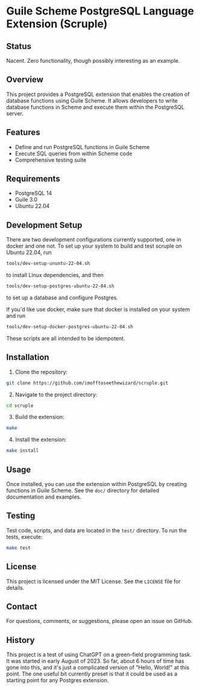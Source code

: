 # Guile Scheme PostgreSQL Language Extension (Scruple)

## Status

Nacent. Zero functionality, though possibly interesting as an example.

## Overview

This project provides a PostgreSQL extension that enables the creation
of database functions using Guile Scheme. It allows developers to
write database functions in Scheme and execute them within the
PostgreSQL server.

## Features

- Define and run PostgreSQL functions in Guile Scheme
- Execute SQL queries from within Scheme code
- Comprehensive testing suite

## Requirements

- PostgreSQL 14
- Guile 3.0
- Ubuntu 22.04

## Development Setup

There are two development configurations currently supported, one in
docker and one not.  To set up your system to build and test scruple
on Ubuntu 22.04, run

``` bash
tools/dev-setup-ununtu-22-04.sh
```

to install Linux dependencies, and then

``` bash
tools/dev-setup-postgres-ubuntu-22-04.sh
```

to set up a database and configure Postgres.

If you'd like use docker, make sure that docker is installed on your
system and run

``` bash
tools/dev-setup-docker-postgres-ubuntu-22-04.sh
```

These scripts are all intended to be idempotent.

## Installation

1. Clone the repository:
```bash
git clone https://github.com/imofftoseethewizard/scruple.git
```

2. Navigate to the project directory:
```bash
cd scruple
```

3. Build the extension:
```bash
make
```

4. Install the extension:
```bash
make install
```

## Usage

Once installed, you can use the extension within PostgreSQL by
creating functions in Guile Scheme. See the `doc/` directory for
detailed documentation and examples.

## Testing

Test code, scripts, and data are located in the `test/` directory. To
run the tests, execute:

```bash
make test
```

## License

This project is licensed under the MIT License. See the `LICENSE` file for details.

## Contact

For questions, comments, or suggestions, please open an issue on GitHub.

## History

This project is a test of using ChatGPT on a green-field programming
task. It was started in early August of 2023.  So far, about 6 hours
of time has gone into this, and it's just a complicated version of
"Hello, World!" at this point.  The one useful bit currently preset is
that it could be used as a starting point for any Postgres extension.
